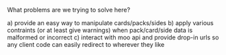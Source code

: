 What problems are we trying to solve here?

a) provide an easy way to manipulate cards/packs/sides
b) apply various contraints (or at least give warnings)
   when pack/card/side data is malformed or incorrect
c) interact with moo api and provide drop-in urls so
   any client code can easily redirect to wherever they
   like
